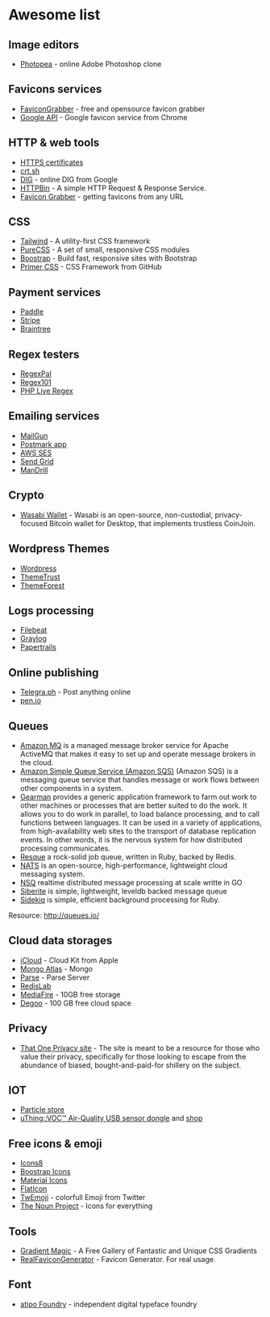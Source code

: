 # Awesome list

## Image editors

- [Photopea](https://www.photopea.com/) - online Adobe Photoshop clone

## Favicons services

- [FaviconGrabber](http://favicongrabber.com) - free and opensource favicon grabber
- [Google API](https://www.google.com/s2/favicons?domain=ozzyczech.cz) - Google favicon service from Chrome

## HTTP & web tools

- [HTTPS certificates](https://transparencyreport.google.com/https/certificates)
- [crt.sh](https://crt.sh) 
- [DIG](https://toolbox.googleapps.com/apps/dig/#ANY/) - online DIG from Google
- [HTTPBin](https://httpbin.org) - A simple HTTP Request & Response Service.
- [Favicon Grabber](http://favicongrabber.com/) - getting favicons from any URL

## CSS

- [Tailwind](https://tailwindcss.com/) - A utility-first CSS framework
- [PureCSS](https://purecss.io/) - A set of small, responsive CSS modules
- [Boostrap](https://getbootstrap.com/) - Build fast, responsive sites with Bootstrap
- [Primer CSS](https://primer.style/css/) - CSS Framework from GitHub
## Payment services

- [Paddle](https://paddle.com/)
- [Stripe](https://stripe.com/)
- [Braintree](https://www.braintreepayments.com)

## Regex testers

- [RegexPal](https://www.regexpal.com/)
- [Regex101](https://regex101.com/)
- [PHP Live Regex](https://www.phpliveregex.com/)

## Emailing services

- [MailGun](https://www.mailgun.com/)
- [Postmark app](https://postmarkapp.com/)
- [AWS SES](https://aws.amazon.com/ses/)
- [Send Grid](https://sendgrid.com/)
- [ManDrill](http://www.mandrill.com/)

## Crypto

- [Wasabi Wallet](https://www.wasabiwallet.io/) - Wasabi is an open-source, non-custodial, privacy-focused Bitcoin wallet for Desktop, that implements trustless CoinJoin.

## Wordpress Themes

- [Wordpress](https://wordpress.org/themes/)
- [ThemeTrust](http://themetrust.com/themes/)
- [ThemeForest](https://themeforest.net/category/wordpress)

## Logs processing

- [Filebeat](https://www.elastic.co/products/beats/filebeat)
- [Graylog](https://www.graylog.org/)
- [Papertrails](https://papertrailapp.com/)

## Online publishing

- [Telegra.ph](https://telegra.ph/) - Post anything online
- [pen.io](http://pen.io/)

## Queues

- [Amazon MQ](https://aws.amazon.com/amazon-mq/) is a managed message broker service for Apache ActiveMQ that makes it easy to set up and operate message brokers in the cloud.
- [Amazon Simple Queue Service (Amazon SQS)](https://aws.amazon.com/sqs/) (Amazon SQS) is a messaging queue service that handles message or work flows between other components in a system.
- [Gearman](http://gearman.org/) provides a generic application framework to farm out work to other machines or processes that are better suited to do the work. It allows you to do work in parallel, to load balance processing, and to call functions between languages. It can be used in a variety of applications, from high-availability web sites to the transport of database replication events. In other words, it is the nervous system for how distributed processing communicates.
- [Resque](https://github.com/resque/resque) a rock-solid job queue, written in Ruby, backed by Redis.
- [NATS](https://nats.io/) is an open-source, high-performance, lightweight cloud messaging system.
- [NSQ](https://github.com/bitly/nsq) realtime distributed message processing at scale writte in GO
- [Siberite](http://siberite.org/) is simple, lightweight, leveldb backed message queue
- [Sidekiq](https://sidekiq.org/) is simple, efficient background processing for Ruby.

Resource: http://queues.io/

## Cloud data storages

- [iCloud](https://developer.apple.com/icloud/) - Cloud Kit from Apple
- [Mongo Atlas](https://www.mongodb.com/cloud/atlas) - Mongo
- [Parse](https://parse.com/) - Parse Server
- [RedisLab](https://redislabs.com/)
- [MediaFire](https://app.mediafire.com/myfiles) - 10GB free storage
- [Degoo](https://degoo.com/) - 100 GB free cloud space

## Privacy

- [That One Privacy site](https://thatoneprivacysite.net/) - The site is meant to be a resource 
  for those who value their privacy, specifically for those looking to escape 
  from the abundance of biased, bought-and-paid-for shillery on the subject.
  
## IOT

- [Particle store](https://store.particle.io/)
- [uThing::VOC™ Air-Quality USB sensor dongle](https://ohmtech.io/products/uthingvoc/) and [shop](https://www.tindie.com/products/damancuso/uthingvoc-air-quality-usb-dongle/)

## Free icons & emoji

- [Icons8](https://icons8.com/)
- [Boostrap Icons](https://icons.getbootstrap.com/)
- [Material Icons](https://material.io/tools/icons/)
- [FlatIcon](https://flaticon.com)
- [TwEmoji](https://twemoji.twitter.com/) - colorfull Emoji from Twitter
- [The Noun Project](https://thenounproject.com/) - Icons for everything

## Tools 

- [Gradient Magic](https://www.gradientmagic.com/) - A Free Gallery of Fantastic and Unique CSS Gradients
- [RealFaviconGenerator](https://realfavicongenerator.net/) - Favicon Generator. For real usage.

## Font

- [atipo Foundry](https://www.atipofoundry.com/) - independent digital typeface foundry
